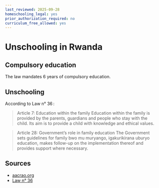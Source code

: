 ```yaml
---
last_reviewed: 2025-09-28
homeschooling_legal: yes
prior_authorization_required: no
curriculum_free_allowed: yes
---
```

# Unschooling in Rwanda

## Compulsory education

The law mandates 6 years of compulsory education.

## Unschooling

According to Law n° 36 :

> Article 7: Education within the family Education within the family is provided by the
> parents, guardians and people who stay with the child. Its aim is to provide a child with knowledge and ethical values.

> Article 28: Government’s role in family education
> The Government sets guidelines for family bwo mu muryango, igakurikirana uburyo
> education, makes follow-up on the implementation thereof and provides support where necessary.
> 
## Sources

- [aacrao.org](https://www.aacrao.org/edge/country/rwanda)
- [Law n° 36](https://natlex.ilo.org/dyn/natlex2/natlex2/files/download/107714/RWA-107714.pdf)

